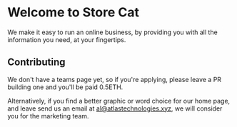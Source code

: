 # Welcome to Store Cat

We make it easy to run an online business, by providing you with all the information you need, at your fingertips.

## Contributing

We don't have a teams page yet, so if you're applying, please leave a PR building one and you'll be paid 0.5ETH.

Alternatively, if you find a better graphic or word choice for our home page, and leave send us an email at al@atlastechnologies.xyz, we will consider you for the marketing team.